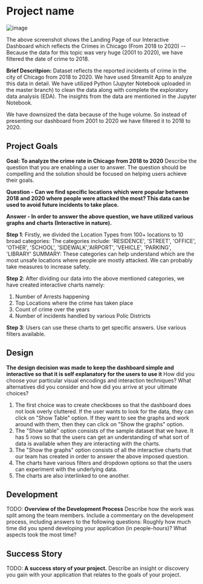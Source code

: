 # Project name

![image](https://user-images.githubusercontent.com/95111909/155821283-3cb6f9e5-11c5-487f-8b91-7350d80e8a1c.png)


The above screenshot shows the Landing Page of our Interactive Dashboard which reflects the Crimes in Chicago (From 2018 to 2020)
-- Because the data for this topic was very huge (2001 to 2020), we have filtered the date of crime to 2018.

**Brief Descritpion:** Dataset reflects the reported incidents of crime in the city of Chicago from 2018 to 2020. We have used Streamlit App to analyze this data in detail.
We have utilized Python (Jupyter Notebook uploaded in the master branch) to clean the data along with complete the exploratory data analysis (EDA). The insights from the data are mentioned in the Jupyter Notebook.

We have downsized the data because of the huge volume. So instead of presenting our dashboard from 2001 to 2020 we have filtered it to 2018 to 2020.


## Project Goals

**Goal: To analyze the crime rate in Chicago from 2018 to 2020** Describe the question that you are enabling a user to answer. The question should be compelling and the solution should be focused on helping users achieve their goals. 

**Question - Can we find specific locations which were popular between 2018 and 2020 where people were attacked the most? This data can be used to avoid future incidents to take place.**

**Answer - In order to answer the above question, we have utilized various graphs and charts (Interactive in nature).**

**Step 1**: Firstly, we divided the Location Types from 100+ locations to 10 broad categories:
The categories include: 'RESIDENCE', 'STREET', 'OFFICE', 'OTHER', 'SCHOOL', 'SIDEWALK','AIRPORT', 'VEHICLE', 'PARKING', 'LIBRARY'
SUMMARY: These categories can help understand which are the most unsafe locations where people are mostly attacked. We can probably take measures to increase safety.

**Step 2**: After dividing our data into the above mentioned categories, we have created interactive charts namely:
1. Number of Arrests happening
2. Top Locations where the crime has taken place
3. Count of crime over the years
4. Number of incidents handled by various Polic Districts

**Step 3**: Users can use these charts to get specific answers. Use various filters available.

## Design

**The design decision was made to keep the dashboard simple and interactive so that it is self explanatory for the users to use it** How did you choose your particular visual encodings and interaction techniques? What alternatives did you consider and how did you arrive at your ultimate choices?

1. The first choice was to create checkboxes so that the dashboard does not look overly cluttered. If the user wants to look for the data, they can click on "Show Table" option. If they want to see the graphs and work around with them, then they can click on "Show the graphs" option.
2. The "Show table" option consists of the sample dataset that we have. It has 5 rows so that the users can get an understanding of what sort of data is available when they are interacting with the charts.
3. The "Show the graphs" option consists of all the interactive charts that our team has created in order to answer the above imposed question.
4. The charts have various filters and dropdown options so that the users can experiment with the underlying data.
5. The charts are also interlinked to one another.



## Development

TODO: **Overview of the Development Process** Describe how the work was split among the team members. Include a commentary on the development process, including answers to the following questions: Roughly how much time did you spend developing your application (in people-hours)? What aspects took the most time?

## Success Story

TODO:  **A success story of your project.** Describe an insight or discovery you gain with your application that relates to the goals of your project.
